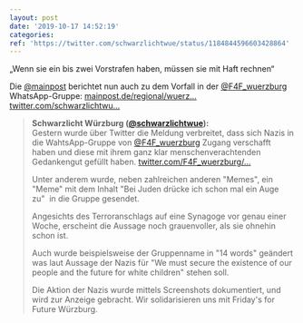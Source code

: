 ```yaml
---
layout: post
date: '2019-10-17 14:52:19'
categories: 
ref: 'https://twitter.com/schwarzlichtwue/status/1184844596603428864'
---
```

„Wenn sie ein bis zwei Vorstrafen haben, müssen sie mit Haft rechnen“



Die [@mainpost](https://twitter.com/mainpost) berichtet nun auch zu dem Vorfall in der [@F4F_wuerzburg](https://twitter.com/F4F_wuerzburg) WhatsApp-Gruppe: [mainpost.de/regional/wuerz…](https://mainpost.de/regional/wuerzburg/Fridays-for-Future-Rechte-Hetze-in-Whatsapp-Gruppe;art735,10334045) [twitter.com/schwarzlichtwu…](https://twitter.com/schwarzlichtwue/status/1184500072777682944)
> <b>Schwarzlicht Würzburg ([@schwarzlichtwue](https://twitter.com/schwarzlichtwue)):</b>  
>Gestern wurde über Twitter die Meldung verbreitet, dass sich Nazis in die WahtsApp-Gruppe von [@F4F_wuerzburg](https://twitter.com/F4F_wuerzburg) Zugang verschafft haben und diese mit ihrem ganz klar menschenverachtenden Gedankengut gefüllt haben.  [twitter.com/F4F_wuerzburg/…](https://twitter.com/F4F_wuerzburg/status/1184230187938013184)  
>  
>Unter anderem wurde, neben zahlreichen anderen "Memes", ein "Meme" mit dem Inhalt "Bei Juden drücke ich schon mal ein Auge zu"  in die Gruppe gesendet.   
>  
>Angesichts des Terroranschlags auf eine Synagoge vor genau einer Woche, erscheint die Aussage noch grauenvoller, als sie ohnehin schon ist.   
>  
>Auch wurde beispielsweise der Gruppenname in "14 words" geändert was laut Aussage der Nazis für "We must secure the existence of our people and the future for white children" stehen soll.   
>  
>Die Aktion der Nazis wurde mittels Screenshots dokumentiert, und wird zur Anzeige gebracht. Wir solidarisieren uns mit Friday's for Future Würzburg.   

